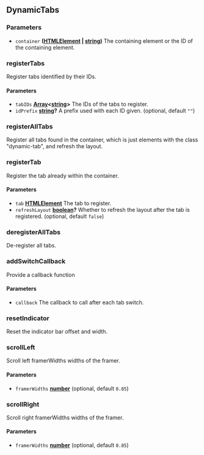 <!-- Generated by documentation.js. Update this documentation by updating the source code. -->

## DynamicTabs

### Parameters

-   `container` **([HTMLElement][1] \| [string][2])** The containing element or the ID of the containing element.

### registerTabs

Register tabs identified by their IDs.

#### Parameters

-   `tabIDs` **[Array][3]&lt;[string][2]>** The IDs of the tabs to register.
-   `idPrefix` **[string][2]?** A prefix used with each ID given. (optional, default `""`)

### registerAllTabs

Register all tabs found in the container, which is just elements with the class "dynamic-tab", and refresh the layout.

### registerTab

Register the tab already within the container.

#### Parameters

-   `tab` **[HTMLElement][1]** The tab to register.
-   `refreshLayout` **[boolean][4]?** Whether to refresh the layout after the tab is registered. (optional, default `false`)

### deregisterAllTabs

De-register all tabs.

### addSwitchCallback

Provide a callback function

#### Parameters

-   `callback`  The callback to call after each tab switch.

### resetIndicator

Reset the indicator bar offset and width.

### scrollLeft

Scroll left framerWidths widths of the framer.

#### Parameters

-   `framerWidths` **[number][5]**  (optional, default `0.85`)

### scrollRight

Scroll right framerWidths widths of the framer.

#### Parameters

-   `framerWidths` **[number][5]**  (optional, default `0.85`)

[1]: https://developer.mozilla.org/docs/Web/HTML/Element

[2]: https://developer.mozilla.org/docs/Web/JavaScript/Reference/Global_Objects/String

[3]: https://developer.mozilla.org/docs/Web/JavaScript/Reference/Global_Objects/Array

[4]: https://developer.mozilla.org/docs/Web/JavaScript/Reference/Global_Objects/Boolean

[5]: https://developer.mozilla.org/docs/Web/JavaScript/Reference/Global_Objects/Number
